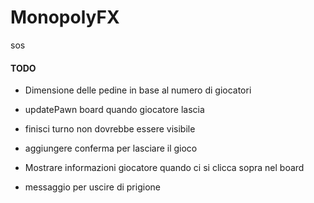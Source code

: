 # MonopolyFX

sos

#### TODO

- Dimensione delle pedine in base al numero di giocatori
- updatePawn board quando giocatore lascia
- finisci turno non dovrebbe essere visibile
- aggiungere conferma per lasciare il gioco
- Mostrare informazioni giocatore quando ci si clicca sopra nel board


- messaggio per uscire di prigione
